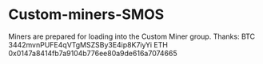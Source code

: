 # Custom-miners-SMOS
Miners are prepared for loading into the Custom Miner group.
Thanks:
BTC 3442mvnPUFE4qVTgMSZSBy3E4ip8K7iyYi
ETH 0x0147a8414fb7a9104b776ee80a9de616a7074665
